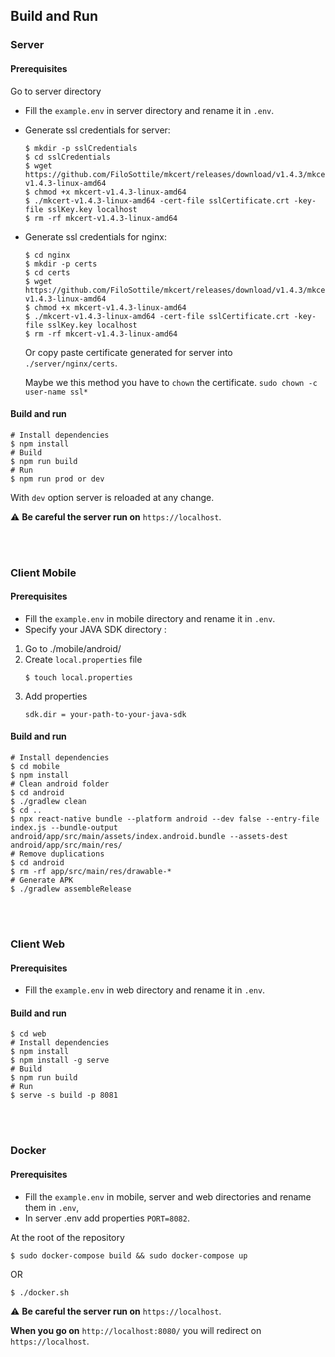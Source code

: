 ## Build and Run

### Server

#### Prerequisites

Go to server directory

- Fill the `example.env` in server directory and rename it in `.env`.
- Generate ssl credentials for server:

    ```shell
    $ mkdir -p sslCredentials
    $ cd sslCredentials
    $ wget https://github.com/FiloSottile/mkcert/releases/download/v1.4.3/mkcert-v1.4.3-linux-amd64
    $ chmod +x mkcert-v1.4.3-linux-amd64
    $ ./mkcert-v1.4.3-linux-amd64 -cert-file sslCertificate.crt -key-file sslKey.key localhost
    $ rm -rf mkcert-v1.4.3-linux-amd64
    ```
- Generate ssl credentials for nginx:
    ```shell
    $ cd nginx
    $ mkdir -p certs
    $ cd certs
    $ wget https://github.com/FiloSottile/mkcert/releases/download/v1.4.3/mkcert-v1.4.3-linux-amd64
    $ chmod +x mkcert-v1.4.3-linux-amd64
    $ ./mkcert-v1.4.3-linux-amd64 -cert-file sslCertificate.crt -key-file sslKey.key localhost
    $ rm -rf mkcert-v1.4.3-linux-amd64
    ```

    Or copy paste certificate generated for server into ```./server/nginx/certs```.

    Maybe we this method you have to `chown` the certificate. ```sudo chown -c user-name ssl*```


#### Build and run

```shell
# Install dependencies
$ npm install
# Build
$ npm run build
# Run
$ npm run prod or dev
```

With `dev` option server is reloaded at any change.

:warning: **Be careful the server run on** ```https://localhost```.


<br />
<br />

### Client Mobile

#### Prerequisites

- Fill the `example.env` in mobile directory and rename it in `.env`.
- Specify your JAVA SDK directory :
1. Go to ./mobile/android/
2. Create `local.properties` file
    ```shell
    $ touch local.properties
    ```
3. Add properties
    ```shell
    sdk.dir = your-path-to-your-java-sdk
    ```

#### Build and run

```shell
# Install dependencies
$ cd mobile
$ npm install
# Clean android folder
$ cd android
$ ./gradlew clean
$ cd ..
$ npx react-native bundle --platform android --dev false --entry-file index.js --bundle-output android/app/src/main/assets/index.android.bundle --assets-dest android/app/src/main/res/
# Remove duplications
$ cd android
$ rm -rf app/src/main/res/drawable-*
# Generate APK
$ ./gradlew assembleRelease
```
<br />
<br />

### Client Web

#### Prerequisites

- Fill the `example.env` in web directory and rename it in `.env`.

#### Build and run

```shell
$ cd web
# Install dependencies
$ npm install
$ npm install -g serve
# Build
$ npm run build
# Run
$ serve -s build -p 8081
```

<br />
<br />

### Docker

#### Prerequisites

- Fill the `example.env` in mobile, server and web directories and rename them in `.env`,
- In server .env add properties ```PORT=8082```.


At the root of the repository


```shell
$ sudo docker-compose build && sudo docker-compose up
```

OR

```shell
$ ./docker.sh
```

:warning: **Be careful the server run on** ```https://localhost```.

**When you go on** ```http://localhost:8080/``` you will redirect on ```https://localhost```.